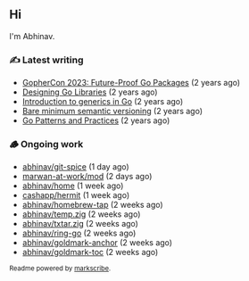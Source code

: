 ## Hi

I'm Abhinav.

### ✍️ Latest writing


- [GopherCon 2023: Future-Proof Go Packages](https://abhinavg.net/2023/09/27/future-proof-packages/) (2 years ago)
- [Designing Go Libraries](https://abhinavg.net/2022/12/06/designing-go-libraries/) (2 years ago)
- [Introduction to generics in Go](https://abhinavg.net/2022/11/23/generics-intro/) (2 years ago)
- [Bare minimum semantic versioning](https://abhinavg.net/2022/11/07/semver/) (2 years ago)
- [Go Patterns and Practices](https://abhinavg.net/2022/09/19/go-patterns-and-practices-talk/) (2 years ago)

### 🪵 Ongoing work


- [abhinav/git-spice](https://github.com/abhinav/git-spice) (1 day ago)
- [marwan-at-work/mod](https://github.com/marwan-at-work/mod) (2 days ago)
- [abhinav/home](https://github.com/abhinav/home) (1 week ago)
- [cashapp/hermit](https://github.com/cashapp/hermit) (1 week ago)
- [abhinav/homebrew-tap](https://github.com/abhinav/homebrew-tap) (2 weeks ago)
- [abhinav/temp.zig](https://github.com/abhinav/temp.zig) (2 weeks ago)
- [abhinav/txtar.zig](https://github.com/abhinav/txtar.zig) (2 weeks ago)
- [abhinav/ring-go](https://github.com/abhinav/ring-go) (2 weeks ago)
- [abhinav/goldmark-anchor](https://github.com/abhinav/goldmark-anchor) (2 weeks ago)
- [abhinav/goldmark-toc](https://github.com/abhinav/goldmark-toc) (2 weeks ago)

<sub>Readme powered by [markscribe](https://github.com/muesli/markscribe).</sub>
